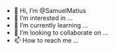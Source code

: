 - 👋 Hi, I’m @SamuelMatius
- 👀 I’m interested in ...
- 🌱 I’m currently learning ...
- 💞️ I’m looking to collaborate on ...
- 📫 How to reach me ...

<!---
SamuelMatius/SamuelMatius is a ✨ special ✨ repository because its `README.md` (this file) appears on your GitHub profile.
You can click the Preview link to take a look at your changes.
--->
